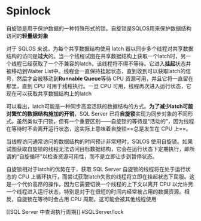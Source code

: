 # Spinlock 

自旋锁是用于保护数据的一种特殊形式的锁。自旋锁是SQLOS用来保护数据结构访问的**轻量级对象**


对于 SQLOS 来说，为每个共享数据结构使用 latch 器以同步多个线程对共享数据结构的访问是**过大**的。当一个线程试图在共享数据结构上获取一个latch时，另一个线程已经获取了一个不兼容的latch，该线程将不得不等待。它进入**挂起**状态并被移动到Waiter List中。线程会一直保持挂起状态，直到收到可以获取latch的信号，然后才会被移动到**Runnable Queue**等待 CPU 资源可用，并且它将一直留在那里，直到 CPU 可用于线程执行。一旦 CPU 可用，线程再次进入运行状态，它现在可以获取共享数据结构上的latch

可以看出，latch可能是一种同步高度活跃的数据结构的方式。**为了减少latch可能对繁忙的数据结构施加的开销**，SQL Server 已将**自旋锁**实现为同步对象的不同形式。虽然类似于闩锁，但有一个重要区别——自旋锁的等待是“活动的”，因为线程在等待时不会离开运行状态，这实际上意味着自旋锁==总是发生在 CPU 上==。

当线程访问通常访问的数据结构的时间预计非常短时，SQLOS 使用自旋锁。如果试图获取自旋锁的线程无法访问目标数据结构，它会在运行状态下定期执行，即所谓的“自旋循环”以检查资源可用性，而不是立即让步到暂停状态。

自旋锁相对于latch的优势在于，获取 SQL Server 自旋锁的线程将在处于运行状态的 CPU 上循环执行，而尝试获取latch失败的线程将立即在挂起状态下屈服。这是一个代价高昂的操作，因为它需要切换一个线程的上下文以离开 CPU 以允许另一个线程进入运行状态，特别是对于在很短的时间内经常被占用的数据资源。相反，自旋锁在等待时会占用 CPU 周期，这可能会被其他线程使用


















 [[SQL Server 中查询执行周期]]
#SQLServer/lock